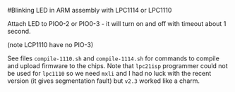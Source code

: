 #Blinking LED in ARM assembly with LPC1114 or LPC1110

Attach LED to PIO0-2 or PIO0-3 - it will turn on and off with timeout about 1 second.

(note LCP1110 have no PIO-3)

See files `compile-1110.sh` and `compile-1114.sh` for commands to compile and upload
firmware to the chips. Note that `lpc21isp` programmer could not be used for `lpc1110`
so we need `mxli` and I had no luck with the recent version (it gives segmentation fault)
but `v2.3` worked like a charm.
